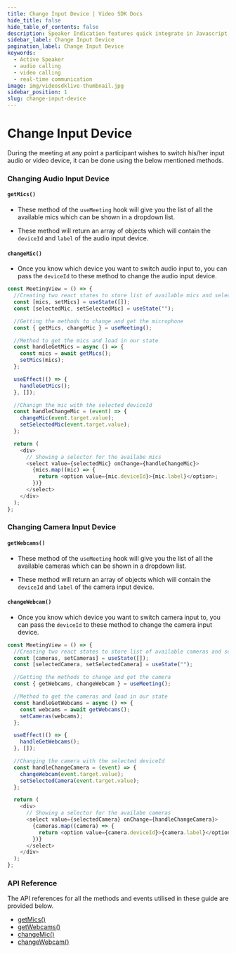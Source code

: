 ```yaml
---
title: Change Input Device | Video SDK Docs
hide_title: false
hide_table_of_contents: false
description: Speaker Indication features quick integrate in Javascript, React JS, Android, IOS, React Native, Flutter with Video SDK to add live video & audio conferencing to your applications.
sidebar_label: Change Input Device
pagination_label: Change Input Device
keywords:
  - Active Speaker
  - audio calling
  - video calling
  - real-time communication
image: img/videosdklive-thumbnail.jpg
sidebar_position: 1
slug: change-input-device
---
```


# Change Input Device

During the meeting at any point a participant wishes to switch his/her input audio or video device, it can be done using the below mentioned methods.

### Changing Audio Input Device

#### `getMics()`

- These method of the `useMeeting` hook will give you the list of all the available mics which can be shown in a dropdown list.

- These method will return an array of objects which will contain the `deviceId` and `label` of the audio input device.

#### `changeMic()`

- Once you know which device you want to switch audio input to, you can pass the `deviceId` to these method to change the audio input device.

```js
const MeetingView = () => {
  //Creating two react states to store list of available mics and selected microphone
  const [mics, setMics] = useState([]);
  const [selectedMic, setSelectedMic] = useState("");

  //Getting the methods to change and get the microphone
  const { getMics, changeMic } = useMeeting();

  //Method to get the mics and load in our state
  const handleGetMics = async () => {
    const mics = await getMics();
    setMics(mics);
  };

  useEffect(() => {
    handleGetMics();
  }, []);

  //Chanign the mic with the selected deviceId
  const handleChangeMic = (event) => {
    changeMic(event.target.value);
    setSelectedMic(event.target.value);
  };

  return (
    <div>
      // Showing a selector for the availabe mics
      <select value={selectedMic} onChange={handleChangeMic}>
        {mics.map((mic) => {
          return <option value={mic.deviceId}>{mic.label}</option>;
        })}
      </select>
    </div>
  );
};
```

### Changing Camera Input Device

#### `getWebcams()`

- These method of the `useMeeting` hook will give you the list of all the available cameras which can be shown in a dropdown list.

- These method will return an array of objects which will contain the `deviceId` and `label` of the camera input device.

#### `changeWebcam()`

- Once you know which device you want to switch camera input to, you can pass the `deviceId` to these method to change the camera input device.

```js
const MeetingView = () => {
  //Creating two react states to store list of available cameras and selected camera
  const [cameras, setCameras] = useState([]);
  const [selectedCamera, setSelectedCamera] = useState("");

  //Getting the methods to change and get the camera
  const { getWebcams, changeWebcam } = useMeeting();

  //Method to get the cameras and load in our state
  const handleGetWebcams = async () => {
    const webcams = await getWebcams();
    setCameras(webcams);
  };

  useEffect(() => {
    handleGetWebcams();
  }, []);

  //Changing the camera with the selected deviceId
  const handleChangeCamera = (event) => {
    changeWebcam(event.target.value);
    setSelectedCamera(event.target.value);
  };

  return (
    <div>
      // Showing a selector for the availabe cameras
      <select value={selectedCamera} onChange={handleChangeCamera}>
        {cameras.map((camera) => {
          return <option value={camera.deviceId}>{camera.label}</option>;
        })}
      </select>
    </div>
  );
};
```

### API Reference

The API references for all the methods and events utilised in these guide are provided below.

- [getMics()](/react/api/sdk-reference/use-meeting/methods#getmics)
- [getWebcams()](/react/api/sdk-reference/use-meeting/methods#getwebcams)
- [changeMic()](/react/api/sdk-reference/use-meeting/methods#changemic)
- [changeWebcam()](/react/api/sdk-reference/use-meeting/methods#changewebcam)
